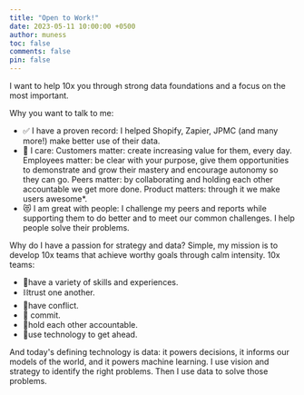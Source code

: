 ```yaml
---
title: "Open to Work!"
date: 2023-05-11 10:00:00 +0500
author: muness
toc: false
comments: false
pin: false
---
```


I want to help 10x you through strong data foundations and a focus on the most important.

Why you want to talk to me:

- ✅ I have a proven record: I helped Shopify, Zapier, JPMC (and many more!) make better use of their data.
- 🚸 I care: Customers matter: create increasing value for them, every day. Employees matter: be clear with your purpose, give them opportunities to demonstrate and grow their mastery and encourage autonomy so they can go. Peers matter: by collaborating and holding each other accountable we get more done. Product matters: through it we make users awesome*.
- 😻 I am great with people: I challenge my peers and reports while supporting them to do better and to meet our common challenges. I help people solve their problems.

Why do I have a passion for strategy and data? Simple, my mission is to develop 10x teams that achieve worthy goals through calm intensity. 10x teams:

- 🧫have a variety of skills and experiences.
- ⛓trust one another.
- 🤺have conflict.
- 🤝 commit.
- 🤨hold each other accountable.
- 🛞use technology to get ahead.

And today's defining technology is data: it powers decisions, it informs our models of the world, and it powers machine learning. I use vision and strategy to identify the right problems. Then I use data to solve those problems.
